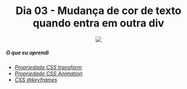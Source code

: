 <h1 align= "center">
Dia 03 - Mudança de cor de texto quando entra em outra div <a name="id03"></a>
</h1>

<p align = "center">
  <img src = "https://lh3.googleusercontent.com/pw/ACtC-3cycOkZBGqlcewq4WJv730iaym-OAFMTaZGnDxWbNZscorU40WBz5QgCR4cjP_P0aZDS2aA4HSOzKQBR5Z2rJWkzHF8Qr0nDQmWXm6Z6X9sSEQu5gq6YtWBFuGJbZ0EH1VMIAIiQTvgBe8FgH9vX5WS=w1440-h810-no?authuser=0"
</P>

##### O que eu aprendi

* *[Propriedade CSS transform](https://www.w3schools.com/cssref/css3_pr_transform.asp)*
* *[Propriedade CSS Animation](https://www.w3schools.com/css/css3_animations.asp)*
* *[CSS @keyframes](https://www.w3schools.com/cssref/css3_pr_animation-keyframes.asp)*
